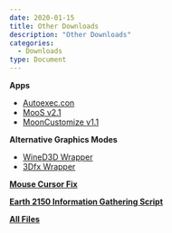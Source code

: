 ```yaml
---
date: 2020-01-15
title: Other Downloads
description: "Other Downloads"
categories:
  - Downloads
type: Document
---
```

**Apps**
 - [Autoexec.con](https://1drv.ms/u/s!Ajzl8qm2fVDyee0ThkBfdH7Xs0A?e=gyN83X)
 - [MooS v2.1](https://1drv.ms/u/s!Ajzl8qm2fVDyehNdkPS9-ckkjE8?e=puy3p1)
 - [MoonCustomize v1.1](https://1drv.ms/u/s!Ajzl8qm2fVDy6Ufjb3dlO-2RZlW7?e=8adr9W)

**Alternative Graphics Modes**
 - [WineD3D Wrapper](https://fdossena.com/?p=wined3d/index.frag) 
 - [3Dfx Wrapper](http://www.zeus-software.com/downloads/nglide/) 

**[Mouse Cursor Fix](https://1drv.ms/u/s!Ajzl8qm2fVDyjUvtuJ_R0dybxdv1?e=4Xaewu)**

**[Earth 2150 Information Gathering Script](https://1drv.ms/u/s!Ajzl8qm2fVDy6ytflr-30aib-Hwg?e=wjaKQP)**

**[All Files](https://1drv.ms/u/s!Ajzl8qm2fVDyZ-2y5CFvMsOyDsk?e=sM5fcO)**